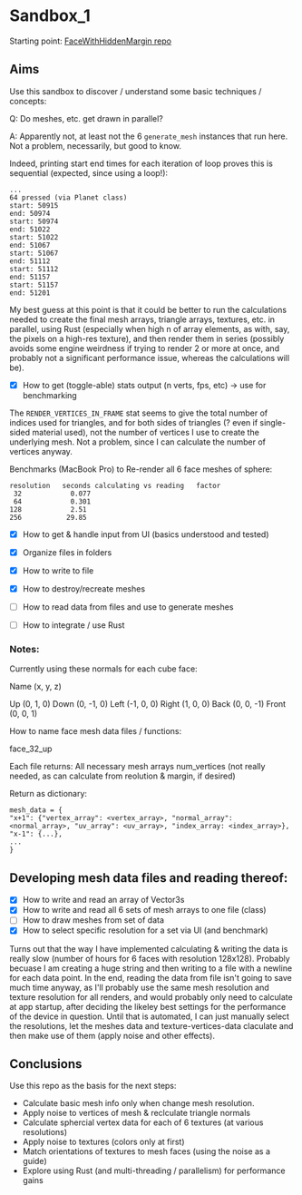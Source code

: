 # Sandbox_1
Starting point: [FaceWithHiddenMargin repo](https://github.com/jinjagit/face_with_margin)  
  
## Aims
Use this sandbox to discover / understand some basic techniques / concepts:  
  
Q: Do meshes, etc. get drawn in parallel?  
  
A: Apparently not, at least not the 6 `generate_mesh` instances that run here. Not a problem, necessarily, but good to know.  

Indeed, printing start end times for each iteration of loop proves this is sequential (expected, since using a loop!):
``` 
...
64 pressed (via Planet class)
start: 50915
end: 50974
start: 50974
end: 51022
start: 51022
end: 51067
start: 51067
end: 51112
start: 51112
end: 51157
start: 51157
end: 51201
```

My best guess at this point is that it could be better to run the calculations needed to create the final mesh arrays, triangle arrays, textures, etc. in parallel, using Rust (especially when high n of array elements, as with, say, the pixels on a high-res texture), and then render them in series (possibly avoids some engine weirdness if trying to render 2 or more at once, and probably not a significant performance issue, whereas the calculations will be).  
  
- [x] How to get (toggle-able) stats output (n verts, fps, etc) -> use for benchmarking

The `RENDER_VERTICES_IN_FRAME` stat seems to give the total number of indices used for triangles, and for both sides of triangles (? even if single-sided material used), not the number of vertices I use to create the underlying mesh. Not a problem, since I can calculate the number of vertices anyway.

Benchmarks (MacBook Pro) to Re-render all 6 face meshes of sphere:
```
resolution   seconds calculating vs reading   factor
 32            0.077
 64            0.301
128            2.51
256           29.85
```

- [x] How to get & handle input from UI (basics understood and tested)
- [x] Organize files in folders
- [x] How to write to file
- [x] How to destroy/recreate meshes
- [ ] How to read data from files and use to generate meshes
- [ ] How to integrate / use Rust


### Notes:

Currently using these normals for each cube face:

Name   (x, y, z)

Up     (0, 1, 0)
Down   (0, -1, 0)
Left   (-1, 0, 0)
Right  (1, 0, 0)
Back   (0, 0, -1)
Front  (0, 0, 1)


How to name face mesh data files / functions:

face_32_up

Each file returns:
All necessary mesh arrays
num_vertices (not really needed, as can calculate from reolution & margin, if desired)

Return as dictionary: 
```
mesh_data = {
"x+1": {"vertex_array": <vertex_array>, "normal_array": <normal_array>, "uv_array": <uv_array>, "index_array: <index_array>},
"x-1": {...},
...
}
```

## Developing mesh data files and reading thereof:

- [x] How to write and read an array of Vector3s
- [x] How to write and read all 6 sets of mesh arrays to one file (class)
- [ ] How to draw meshes from set of data
- [x] How to select specific resolution for a set via UI (and benchmark)

Turns out that the way I have implemented calculating & writing the data is really slow (number of hours for 6 faces with resolution 128x128). Probably becuase I am creating a huge string and then writing to a file with a newline for each data point.
In the end, reading the data from file isn't going to save much time anyway, as I'll probably use the same mesh resolution and texture resolution for all renders, and would probably only need to calculate at app startup, after deciding the likeley best settings for the performance of the device in question. Until that is automated, I can just manually select the resolutions, let the meshes data and texture-vertices-data claculate and then make use of them (apply noise and other effects).

## Conclusions

Use this repo as the basis for the next steps:
- Calculate basic mesh info only when change mesh resolution.
- Apply noise to vertices of mesh & reclculate triangle normals
- Calculate sphercial vertex data for each of 6 textures (at various resolutions)
- Apply noise to textures (colors only at first)
- Match orientations of textures to mesh faces (using the noise as a guide)
- Explore using Rust (and multi-threading / parallelism) for performance gains
